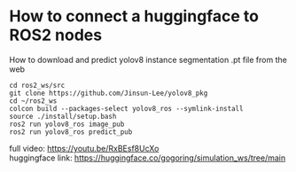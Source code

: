 # How to connect a huggingface to ROS2 nodes
How to download and predict yolov8 instance segmentation .pt file from the web  
```
cd ros2_ws/src
git clone https://github.com/Jinsun-Lee/yolov8_pkg
cd ~/ros2_ws
colcon build --packages-select yolov8_ros --symlink-install
source ./install/setup.bash 
ros2 run yolov8_ros image_pub 
ros2 run yolov8_ros predict_pub 
```

full video: https://youtu.be/RxBEsf8UcXo  
huggingface link: https://huggingface.co/gogoring/simulation_ws/tree/main

